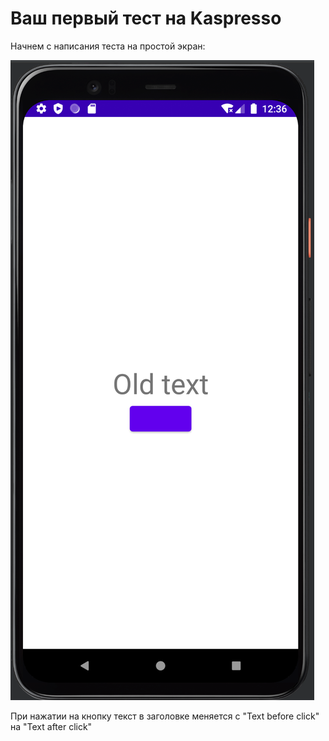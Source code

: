 # Ваш первый тест на Kaspresso

Начнем с написания теста на простой экран:

![alt text](images/First_tutorial_screen.png "Page object example")

При нажатии на кнопку текст в заголовке меняется с "Text before click" на "Text after click"

